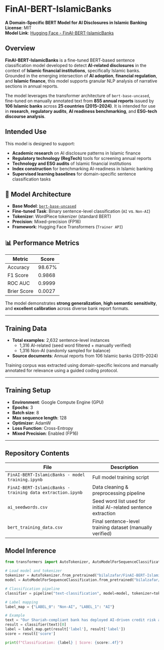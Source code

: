# FinAI-BERT-IslamicBanks

**A Domain-Specific BERT Model for AI Disclosures in Islamic Banking**  
**License**: MIT  
**Model Link**: [Hugging Face - FinAI-BERT-IslamicBanks](https://huggingface.co/bilalzafar/FinAI-BERT-IslamicBanks)  

## Overview
**FinAI-BERT-IslamicBanks** is a fine-tuned BERT-based sentence classification model developed to detect **AI-related disclosures** in the context of **Islamic financial institutions**, specifically Islamic banks. Grounded in the emerging intersection of **AI adoption**, **financial regulation**, and **Islamic finance**, this model supports granular NLP analysis of narrative sections in annual reports.

The model leverages the transformer architecture of `bert-base-uncased`, fine-tuned on manually annotated text from **855 annual reports** issued by **106 Islamic banks** across **25 countries (2015–2024)**. It is intended for use in **research**, **regulatory audits**, **AI readiness benchmarking**, and **ESG-tech discourse analysis**.

## Intended Use
This model is designed to support:

- **Academic research** on AI disclosure patterns in Islamic finance  
- **Regulatory technology (RegTech)** tools for screening annual reports  
- **Technology and ESG audits** of Islamic financial institutions  
- **Index construction** for benchmarking AI-readiness in Islamic banking  
- **Supervised learning baselines** for domain-specific sentence classification tasks  

## 🧠 Model Architecture
- **Base Model**: [`bert-base-uncased`](https://huggingface.co/bert-base-uncased)  
- **Fine-tuned Task**: Binary sentence-level classification (`AI` vs. `Non-AI`)  
- **Tokenizer**: WordPiece tokenizer (standard BERT)  
- **Precision**: Mixed-precision (FP16)  
- **Framework**: Hugging Face Transformers (`Trainer API`)

## 📊 Performance Metrics

| Metric         | Score      |
|----------------|------------|
| Accuracy       | 98.67%     |
| F1 Score       | 0.9868     |
| ROC AUC        | 0.9999     |
| Brier Score    | 0.0027     |

The model demonstrates **strong generalization**, **high semantic sensitivity**, and **excellent calibration** across diverse bank report formats.

---

## Training Data
- **Total examples**: 2,632 sentence-level instances  
  - 1,316 AI-related (seed word filtered + manually verified)  
  - 1,316 Non-AI (randomly sampled for balance)  
- **Source documents**: Annual reports from 106 Islamic banks (2015–2024)

Training corpus was extracted using domain-specific lexicons and manually annotated for relevance using a guided coding protocol.

---

## Training Setup

- **Environment**: Google Compute Engine (GPU)
- **Epochs**: 3  
- **Batch size**: 8  
- **Max sequence length**: 128  
- **Optimizer**: AdamW  
- **Loss Function**: Cross-Entropy  
- **Mixed Precision**: Enabled (FP16)  

---

## Repository Contents

| File | Description |
|------|-------------|
| `FinAI-BERT-IslamicBanks - model training.ipynb` | Full model training script |
| `FinAI-BERT-IslamicBanks - training data extraction.ipynb` | Data cleaning & preprocessing pipeline |
| `ai_seedwords.csv` | Seed word list used for initial AI-related sentence extraction |
| `bert_training_data.csv` | Final sentence-level training dataset (manually verified) |


## Model Inference

```python
from transformers import AutoTokenizer, AutoModelForSequenceClassification, pipeline

# Load model and tokenizer
tokenizer = AutoTokenizer.from_pretrained("bilalzafar/FinAI-BERT-IslamicBanks")
model = AutoModelForSequenceClassification.from_pretrained("bilalzafar/FinAI-BERT-IslamicBanks")

# Classification pipeline
classifier = pipeline("text-classification", model=model, tokenizer=tokenizer)

# Label mapping
label_map = {"LABEL_0": "Non-AI", "LABEL_1": "AI"}

# Example
text = "Our Shariah-compliant bank has deployed AI-driven credit risk assessment tools."
result = classifier(text)[0]
label = label_map.get(result['label'], result['label'])
score = result['score']

print(f"Classification: {label} | Score: {score:.4f}")
